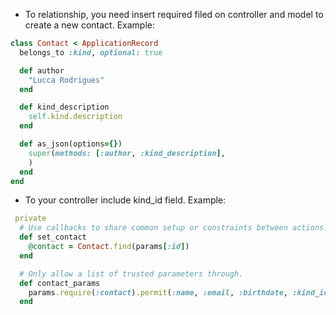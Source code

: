 - To relationship, you need insert required filed on controller and model to create a new contact. Example:

```ruby
class Contact < ApplicationRecord
  belongs_to :kind, optional: true

  def author
    "Lucca Rodrigues"
  end

  def kind_description
    self.kind.description
  end

  def as_json(options={})
    super(methods: [:author, :kind_description],
    )
  end
end
```

- To your controller include kind_id field. Example:

```ruby
 private
  # Use callbacks to share common setup or constraints between actions.
  def set_contact
    @contact = Contact.find(params[:id])
  end

  # Only allow a list of trusted parameters through.
  def contact_params
    params.require(:contact).permit(:name, :email, :birthdate, :kind_id)
  end
```
